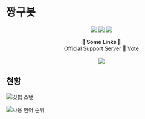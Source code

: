 # 짱구봇
<p align="center">
    <a href="https://koreanbots.dev/bots/1009433137803169922" target="_blank"><img src="https://koreanbots.dev/api/widget/bots/status/1009433137803169922.svg?scale=1.0"></a>
    <a href="https://koreanbots.dev/bots/1009433137803169922" target="_blank"><img src="https://koreanbots.dev/api/widget/bots/servers/1009433137803169922.svg?scale=1.0"></a>
    <a href="https://koreanbots.dev/bots/1009433137803169922/vote" target="_blank"><img src="https://koreanbots.dev/api/widget/bots/votes/1009433137803169922.svg?scale=1.0"></a>
</p>
<p align="center">
  <b>🔗 Some Links 🔗</b><br>
  <a href="https://discord.gg/Jk6VRvsnqa">Official Support Server</a> 🔗
  <a href="https://koreanbots.dev/bots/915546504054333450/vote">Vote</a>
  <br><br>
  <img src="https://cdn.discordapp.com/attachments/921555509935480853/921555519578189834/c265877614d80026.png?width=400&height=144">
</p>

## 현황
![깃헙 스탯](https://github-readme-stats.vercel.app/api?username=Ryzen&show_icons=true&theme=tokyonight)

![사용 언어 순위](https://github-readme-stats.vercel.app/api/top-langs/?username=skk7414&layout=compact)
